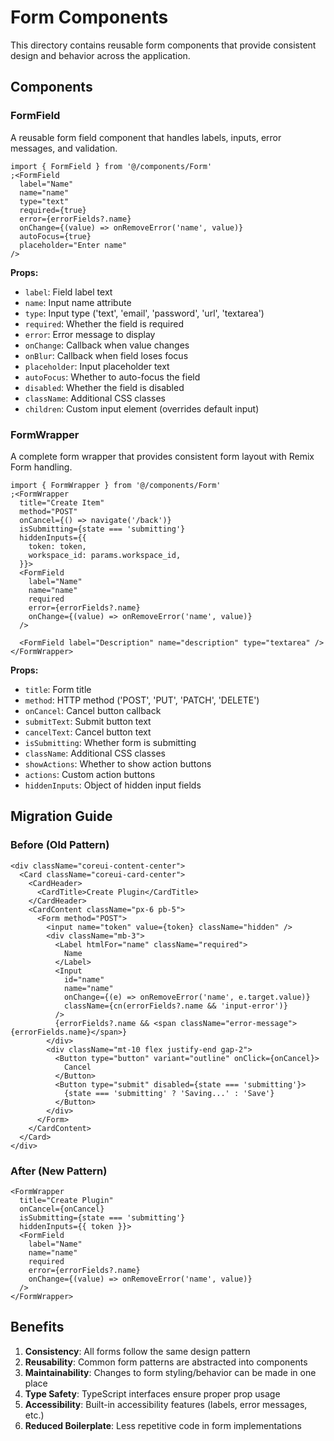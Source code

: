 # Form Components

This directory contains reusable form components that provide consistent design and behavior across the application.

## Components

### FormField

A reusable form field component that handles labels, inputs, error messages, and validation.

```tsx
import { FormField } from '@/components/Form'
;<FormField
  label="Name"
  name="name"
  type="text"
  required={true}
  error={errorFields?.name}
  onChange={(value) => onRemoveError('name', value)}
  autoFocus={true}
  placeholder="Enter name"
/>
```

**Props:**

- `label`: Field label text
- `name`: Input name attribute
- `type`: Input type ('text', 'email', 'password', 'url', 'textarea')
- `required`: Whether the field is required
- `error`: Error message to display
- `onChange`: Callback when value changes
- `onBlur`: Callback when field loses focus
- `placeholder`: Input placeholder text
- `autoFocus`: Whether to auto-focus the field
- `disabled`: Whether the field is disabled
- `className`: Additional CSS classes
- `children`: Custom input element (overrides default input)

### FormWrapper

A complete form wrapper that provides consistent form layout with Remix Form handling.

```tsx
import { FormWrapper } from '@/components/Form'
;<FormWrapper
  title="Create Item"
  method="POST"
  onCancel={() => navigate('/back')}
  isSubmitting={state === 'submitting'}
  hiddenInputs={{
    token: token,
    workspace_id: params.workspace_id,
  }}>
  <FormField
    label="Name"
    name="name"
    required
    error={errorFields?.name}
    onChange={(value) => onRemoveError('name', value)}
  />

  <FormField label="Description" name="description" type="textarea" />
</FormWrapper>
```

**Props:**

- `title`: Form title
- `method`: HTTP method ('POST', 'PUT', 'PATCH', 'DELETE')
- `onCancel`: Cancel button callback
- `submitText`: Submit button text
- `cancelText`: Cancel button text
- `isSubmitting`: Whether form is submitting
- `className`: Additional CSS classes
- `showActions`: Whether to show action buttons
- `actions`: Custom action buttons
- `hiddenInputs`: Object of hidden input fields

## Migration Guide

### Before (Old Pattern)

```tsx
<div className="coreui-content-center">
  <Card className="coreui-card-center">
    <CardHeader>
      <CardTitle>Create Plugin</CardTitle>
    </CardHeader>
    <CardContent className="px-6 pb-5">
      <Form method="POST">
        <input name="token" value={token} className="hidden" />
        <div className="mb-3">
          <Label htmlFor="name" className="required">
            Name
          </Label>
          <Input
            id="name"
            name="name"
            onChange={(e) => onRemoveError('name', e.target.value)}
            className={cn(errorFields?.name && 'input-error')}
          />
          {errorFields?.name && <span className="error-message">{errorFields.name}</span>}
        </div>
        <div className="mt-10 flex justify-end gap-2">
          <Button type="button" variant="outline" onClick={onCancel}>
            Cancel
          </Button>
          <Button type="submit" disabled={state === 'submitting'}>
            {state === 'submitting' ? 'Saving...' : 'Save'}
          </Button>
        </div>
      </Form>
    </CardContent>
  </Card>
</div>
```

### After (New Pattern)

```tsx
<FormWrapper
  title="Create Plugin"
  onCancel={onCancel}
  isSubmitting={state === 'submitting'}
  hiddenInputs={{ token }}>
  <FormField
    label="Name"
    name="name"
    required
    error={errorFields?.name}
    onChange={(value) => onRemoveError('name', value)}
  />
</FormWrapper>
```

## Benefits

1. **Consistency**: All forms follow the same design pattern
2. **Reusability**: Common form patterns are abstracted into components
3. **Maintainability**: Changes to form styling/behavior can be made in one place
4. **Type Safety**: TypeScript interfaces ensure proper prop usage
5. **Accessibility**: Built-in accessibility features (labels, error messages, etc.)
6. **Reduced Boilerplate**: Less repetitive code in form implementations
